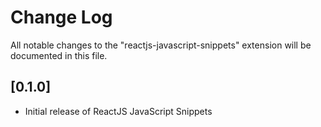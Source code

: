 # Change Log

All notable changes to the "reactjs-javascript-snippets" extension will be documented in this file.

## [0.1.0]

- Initial release of ReactJS JavaScript Snippets 